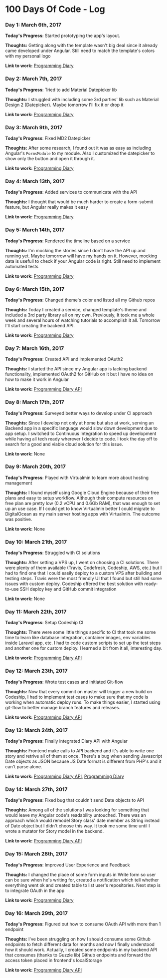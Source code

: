 # 100 Days Of Code - Log

### Day 1: March 6th, 2017

**Today's Progress**: Started prototyping the app's layout.

**Thoughts:** Getting along with the template wasn't big deal since it already came developed under Angular. Still need to match the template's colors with my personal logo

**Link to work:** [Programming Diary](https://github.com/rasouza/diary)

### Day 2: March 7th, 2017

**Today's Progress**: Tried to add Material Datepicker lib

**Thoughts:** I struggled with including some 3rd parties' lib such as Material Design 2 (Datepicker). Maybe tomorrow I'll fix it or drop it

**Link to work:** [Programming Diary](https://github.com/rasouza/diary)

### Day 3: March 9th, 2017

**Today's Progress**: Fixed MD2 Datepicker

**Thoughts:** After some research, I found out it was as easy as including Angular's `FormsModule` to my module. Also I customized the datepicker to show only the button and open it through it.

**Link to work:** [Programming Diary](https://github.com/rasouza/diary)

### Day 4: March 13th, 2017

**Today's Progress**: Added services to communicate with the API

**Thoughts:** I thought that would be much harder to create a form-submit feature, but Angular really makes it easy

**Link to work:** [Programming Diary](https://github.com/rasouza/diary)

### Day 5: March 14th, 2017

**Today's Progress**: Rendered the timeline based on a service

**Thoughts:** I'm mocking the stories since I don't have the API up and running yet. Maybe tomorrow will have my hands on it. However, mocking data is usefull to check if your Angular code is right. Still need to implement automated tests

**Link to work:** [Programming Diary](https://github.com/rasouza/diary)

### Day 6: March 15th, 2017

**Today's Progress**: Changed theme's color and listed all my Github repos

**Thoughts:** Today I created a service, changed template's theme and included a 3rd party library all on my own. Previously, It took me a whole week and several hours of watching tutorials to accomplish it all. Tomorrow I'll start creating the backend API.

**Link to work:** [Programming Diary](https://github.com/rasouza/diary)

### Day 7: March 16th, 2017

**Today's Progress**: Created API and implemented OAuth2

**Thoughts:** I started the API since my Angular app is lacking backend functionality, implemented OAuth2 for GitHub on it but I have no idea on how to make it work in Angular

**Link to work:** [Programming Diary API](https://github.com/rasouza/diary-api-php)

### Day 8: March 17th, 2017

**Today's Progress**: Surveyed better ways to develop under CI approach

**Thoughts:** Since I develop not only at home but also at work, serving an Backend app in a specific language would slow down development due to app setup. I switched to Continuous Integration to speed up development while having all tech ready wherever I decide to code. I took the day off to search for a good and viable cloud solution for this issue.

**Link to work:** None

### Day 9: March 20th, 2017

**Today's Progress**: Played with Virtualmin to learn more about hosting management

**Thoughts:** I found myself using Google Cloud Engine because of their free plans and easy to setup workflow. Although their compute resources on free plan are pretty low (0.2 vCPU and 0.6Gb RAM), that was enough to set up an use case. If I could get to know Virtualmin better I could migrate to DigitalOcean as my main server hosting apps with Virtualmin. The outcome was positive.

**Link to work:** None

### Day 10: March 21th, 2017

**Today's Progress**: Struggled with CI solutions

**Thoughts:** After setting a VPS up, I went on choosing a CI solutions. There were plenty of them available (Travis, Codefresh, Codeship, AWS, etc.) but I had to find one that I could easily deploy to a custom VPS after building and testing steps. Travis were the most friendly UI that I found but still had some issues with custom deploy. Codeship offered the best solution with ready-to-use SSH deploy key and GitHub commit integration

**Link to work:** None

### Day 11: March 22th, 2017

**Today's Progress**: Setup Codeship CI 

**Thoughts:** There were some little things specific to CI that took me some time to learn like database integration, container images, env variables inside Laravel app, etc. I had to code custom scripts to set up the test steps and another one for custom deploy. I learned a bit from it all, interesting day.

**Link to work:** [Programming Diary API](https://github.com/rasouza/diary-api-php)

### Day 12: March 23th, 2017

**Today's Progress**: Wrote test cases and initiated Git-flow 

**Thoughts:** Now that every commit on master will trigger a new build on Codeship, I had to implement test cases to make sure that my code is working when automatic deploy runs. To make things easier, I started using git-flow to better manage branch features and releases.

**Link to work:** [Programming Diary API](https://github.com/rasouza/diary-api-php)

### Day 13: March 24th, 2017

**Today's Progress**: Finally integrated Diary API with Angular 

**Thoughts:** Frontend make calls to API backend and it's able to write one story and retrive all of them at once. There's a bug when sending Javascript Date objects as JSON because JS Date format is different from PHP's and it can't parse alone.

**Link to work:** [Programming Diary API](https://github.com/rasouza/diary-api-php), [Programming Diary](https://github.com/rasouza/diary)

### Day 14: March 27th, 2017

**Today's Progress**: Fixed bug that couldn't send Date objects to API 

**Thoughts:** Among all of the solutions I was looking for something that would leave my Angular code's readability untouched. There was an approach which would remodel Story class' date member as String instead of Date object but I didn't choose this way. It took me some time until I wrote a mutator for Story model in the backend.

**Link to work:** [Programming Diary API](https://github.com/rasouza/diary-api-php)

### Day 15: March 28th, 2017

**Today's Progress**: Improved User Experience and Feedback 

**Thoughts:** I changed the place of some form inputs in Write form so user can be sure when he's writing for, created a notification which tell whether everything went ok and created table to list user's repositories. Next step is to integrate OAuth in the app

**Link to work:** [Programming Diary](https://github.com/rasouza/diary)

### Day 16: March 29th, 2017

**Today's Progress**: Figured out how to consume OAuth API with more than 1 endpoint 

**Thoughts:** I've been struggling on how I should consume some Github endpoints to fetch different data for months and now I finally understood how it should work. Actually, I created some endpoints in my backend API that consumes (thanks to Guzzle lib) Github endpoints and forward the access token placed in frontend's localStorage

**Link to work:** [Programming Diary API](https://github.com/rasouza/diary-api-php)

